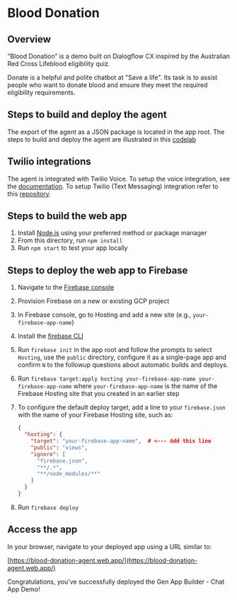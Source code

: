 # Blood Donation

## Overview

“Blood Donation” is a demo built on Dialogflow CX inspired
by the Australian Red Cross Lifeblood eligibility quiz.

Donate is a helpful and polite chatbot at "Save a life". Its task is to
assist people who want to donate blood and ensure they meet the required
eligibility requirements.

## Steps to build and deploy the agent

The export of the agent as a JSON package is located in the app root. 
The steps to build and deploy the agent are illustrated in this
[codelab](https://codelabs.developers.google.com/codelabs/dialogflow-generator)

## Twilio integrations

The agent is integrated with Twilio Voice. To setup the voice integration, see
the [documentation](https://cloud.google.com/dialogflow/cx/docs/concept/integration/twilio).
To setup Twilio (Text Messaging) integration refer to this [repository](https://github.com/GoogleCloudPlatform/dialogflow-integrations/tree/master/cx/twilio). 

## Steps to build the web app

1. Install [Node.js](https://nodejs.org/en) using your preferred method or
   package manager
1. From this directory, run `npm install`
1. Run `npm start` to test your app locally

## Steps to deploy the web app to Firebase

1. Navigate to the [Firebase console](https://console.firebase.google.com/)
1. Provision Firebase on a new or existing GCP project
1. In Firebase console, go to Hosting and add a new site (e.g.,
   `your-firebase-app-name`)
1. Install the [firebase CLI](https://firebase.google.com/docs/cli)
1. Run `firebase init` in the app root and follow the prompts to select
   `Hosting`, use the `public` directory, configure it as a single-page app and confirm `N` to the followup
   questions about automatic builds and deploys.
1. Run
   `firebase target:apply hosting your-firebase-app-name your-firebase-app-name`
   where `your-firebase-app-name` is the name of the Firebase Hosting site that
   you created in an earlier step
1. To configure the default deploy target, add a line to your `firebase.json`
   with the name of your Firebase Hosting site, such as:

   ```json
   {
     "hosting": {
       "target": "your-firebase-app-name",  # <--- Add this line
       "public": "views",
       "ignore": [
         "firebase.json",
         "**/.*",
         "**/node_modules/**"
       ]
     }
   }
   ```

1. Run `firebase deploy`

## Access the app

In your browser, navigate to your deployed app using a URL similar to:

[https://blood-donation-agent.web.app/](https://blood-donation-agent.web.app/)

Congratulations, you've successfully deployed the Gen App Builder - Chat App
Demo!
